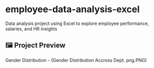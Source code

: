 # employee-data-analysis-excel
Data analysis project using Excel to explore employee performance, salaries, and HR insights
## 🖼️ Project Preview
 Gender Distribution - (Gender Distribution Accross Dept. png.PNG)

